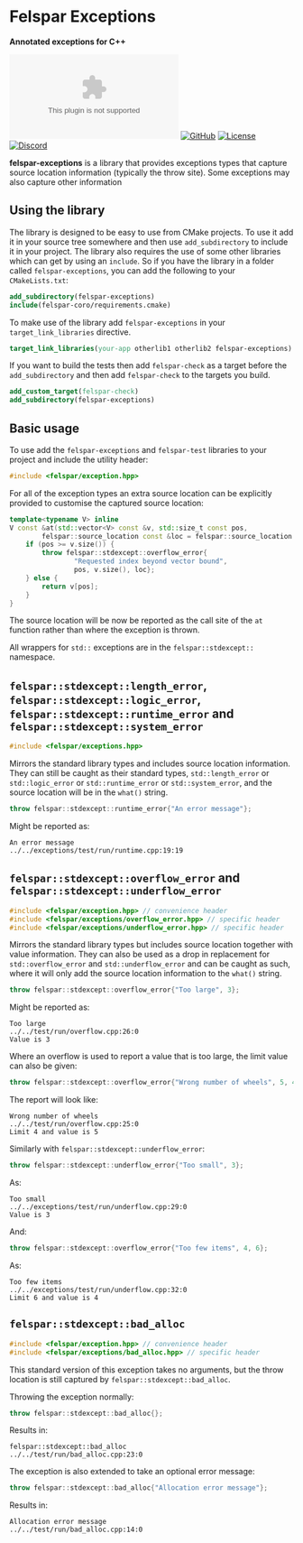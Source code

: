 # Felspar Exceptions

**Annotated exceptions for C++**

[![Documentation](https://badgen.net/static/docs/felspar.com)](https://felspar.com/exceptions/)
[![GitHub](https://badgen.net/badge/Github/felspar-exceptions/green?icon=github)](https://github.com/Felspar/exceptions)
[![License](https://badgen.net/github/license/Felspar/exceptions)](https://github.com/Felspar/exceptions/blob/main/LICENSE_1_0.txt)
[![Discord](https://badgen.net/badge/icon/discord?icon=discord&label)](https://discord.gg/tKSabUa52v)

**felspar-exceptions** is a library that provides exceptions types that capture source location information (typically the throw site). Some exceptions may also capture other information


## Using the library

The library is designed to be easy to use from CMake projects. To use it add it in your source tree somewhere and then use `add_subdirectory` to include it in your project. The library also requires the use of some other libraries which can get by using an `include`. So if you have the library in a folder called `felspar-exceptions`, you can add the following to your `CMakeLists.txt`:

```cmake
add_subdirectory(felspar-exceptions)
include(felspar-coro/requirements.cmake)
```

To make use of the library add `felspar-exceptions` in your `target_link_libraries` directive.

```cmake
target_link_libraries(your-app otherlib1 otherlib2 felspar-exceptions)
```

If you want to build the tests then add `felspar-check` as a target before the `add_subdirectory` and then add `felspar-check` to the targets you build.

```cmake
add_custom_target(felspar-check)
add_subdirectory(felspar-exceptions)
```


## Basic usage

To use add the `felspar-exceptions` and `felspar-test` libraries to your project and include the utility header:

```cpp
#include <felspar/exception.hpp>
```

For all of the exception types an extra source location can be explicitly provided to customise the captured source location:

```cpp
template<typename V> inline
V const &at(std::vector<V> const &v, std::size_t const pos,
        felspar::source_location const &loc = felspar::source_location::current()) {
    if (pos >= v.size()) {
        throw felspar::stdexcept::overflow_error{
                "Requested index beyond vector bound",
                pos, v.size(), loc};
    } else {
        return v[pos];
    }
}
```

The source location will be now be reported as the call site of the `at` function rather than where the exception is thrown.

All wrappers for `std::` exceptions are in the `felspar::stdexcept::` namespace.


## `felspar::stdexcept::length_error`, `felspar::stdexcept::logic_error`, `felspar::stdexcept::runtime_error` and `felspar::stdexcept::system_error`

```cpp
#include <felspar/exceptions.hpp>
```

Mirrors the standard library types and includes source location information. They can still be caught as their standard types, `std::length_error` or `std::logic_error` or `std::runtime_error` or `std::system_error`, and the source location will be in the `what()` string.

```cpp
throw felspar::stdexcept::runtime_error{"An error message"};
```

Might be reported as:

    An error message
    ../../exceptions/test/run/runtime.cpp:19:19


## `felspar::stdexcept::overflow_error` and `felspar::stdexcept::underflow_error`

```cpp
#include <felspar/exception.hpp> // convenience header
#include <felspar/exceptions/overflow_error.hpp> // specific header
#include <felspar/exceptions/underflow_error.hpp> // specific header
```

Mirrors the standard library types but includes source location together with value information. They can also be used as a drop in replacement for `std::overflow_error` and `std::underflow_error` and can be caught as such, where it will only add the source location information to the `what()` string.

```cpp
throw felspar::stdexcept::overflow_error{"Too large", 3};
```

Might be reported as:

    Too large
    ../../test/run/overflow.cpp:26:0
    Value is 3

Where an overflow is used to report a value that is too large, the limit value can also be given:

```cpp
throw felspar::stdexcept::overflow_error{"Wrong number of wheels", 5, 4};
```

The report will look like:

    Wrong number of wheels
    ../../test/run/overflow.cpp:25:0
    Limit 4 and value is 5

Similarly with `felspar::stdexcept::underflow_error`:

```cpp
throw felspar::stdexcept::underflow_error{"Too small", 3};
```

As:

    Too small
    ../../exceptions/test/run/underflow.cpp:29:0
    Value is 3

And:

```cpp
throw felspar::stdexcept::overflow_error{"Too few items", 4, 6};
```

As:

    Too few items
    ../../exceptions/test/run/underflow.cpp:32:0
    Limit 6 and value is 4


## `felspar::stdexcept::bad_alloc`

```cpp
#include <felspar/exception.hpp> // convenience header
#include <felspar/exceptions/bad_alloc.hpp> // specific header
```

This standard version of this exception takes no arguments, but the throw location is still captured by `felspar::stdexcept::bad_alloc`.

Throwing the exception normally:

```cpp
throw felspar::stdexcept::bad_alloc{};
```

Results in:

    felspar::stdexcept::bad_alloc
    ../../test/run/bad_alloc.cpp:23:0

The exception is also extended to take an optional error message:

```cpp
throw felspar::stdexcept::bad_alloc{"Allocation error message"};
```

Results in:

    Allocation error message
    ../../test/run/bad_alloc.cpp:14:0
